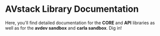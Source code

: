 # AVstack Library Documentation

Here, you'll find detailed documentation for the **CORE** and **API** libraries as well as for the **avdev sandbox** and **carla sandbox**. Dig in!